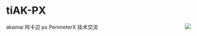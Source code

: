 # tiAK-PX
akamai 阿卡迈 px PerimeterX 技术交流
<img align="right" src="https://github-readme-stats.vercel.app/api?username=onevcat&show_icons=true&icon_color=CE1D2D&text_color=718096&bg_color=ffffff&hide_title=true" />
